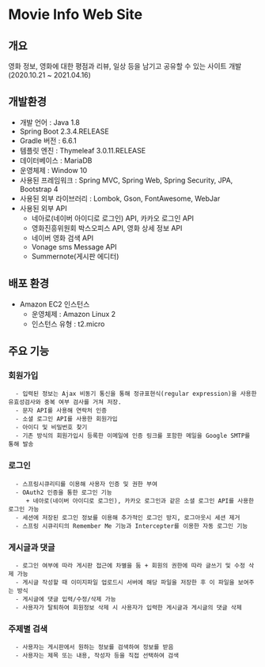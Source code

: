 # Movie Info Web Site


## 개요
영화 정보, 영화에 대한 평점과 리뷰, 일상 등을 남기고 공유할 수 있는 사이트 개발(2020.10.21 ~ 2021.04.16)

## 개발환경
* 개발 언어 : Java 1.8
* Spring Boot 2.3.4.RELEASE
* Gradle 버전 : 6.6.1
* 템플릿 엔진 : Thymeleaf 3.0.11.RELEASE
* 데이터베이스 : MariaDB
* 운영체제 : Window 10
* 사용된 프레임워크 : Spring MVC, Spring Web, Spring Security, JPA, Bootstrap 4
* 사용된 외부 라이브러리 : Lombok, Gson, FontAwesome, WebJar 
* 사용된 외부 API
   - 네아로(네이버 아이디로 로그인) API, 카카오 로그인 API
   - 영화진흥위원회 박스오피스 API, 영화 상세 정보 API
   - 네이버 영화 검색 API
   - Vonage sms Message API
   - Summernote(게시판 에디터)

## 배포 환경
+ Amazon EC2 인스턴스
   - 운영체제 : Amazon Linux 2
   - 인스턴스 유형 : t2.micro

## 주요 기능
### 회원가입
      - 입력된 정보는 Ajax 비동기 통신을 통해 정규표현식(regular expression)을 사용한 유효성검사와 중복 여부 검사를 거쳐 저장.
      - 문자 API를 사용해 연락처 인증
      - 소셜 로그인 API를 사용한 회원가입
      - 아이디 및 비밀번호 찾기
      - 기존 방식의 회원가입시 등록한 이메일에 인증 링크를 포함한 메일을 Google SMTP를 통해 발송

### 로그인
      - 스프링시큐리티를 이용해 사용자 인증 및 권한 부여
      - OAuth2 인증을 통한 로그인 기능
         + 네아로(네이버 아이디로 로그인), 카카오 로그인과 같은 소셜 로그인 API를 사용한 로그인 가능
      - 세션에 저장된 로그인 정보를 이용해 추가적인 로그인 방지, 로그아웃시 세션 제거
      - 스프링 시큐리티의 Remember Me 기능과 Intercepter를 이용한 자동 로그인 기능

### 게시글과 댓글
      - 로그인 여부에 따라 게시판 접근에 차별을 둠 + 회원의 권한에 따라 글쓰기 및 수정 삭제 가능
      - 게시글 작성할 때 이미지파일 업로드시 서버에 해당 파일을 저장한 후 이 파일을 보여주는 방식
      - 게시글에 댓글 입력/수정/삭제 가능
      - 사용자가 탈퇴하여 회원정보 삭제 시 사용자가 입력한 게시글과 게시글의 댓글 삭제

### 주제별 검색
      - 사용자는 게시판에서 원하는 정보를 검색하여 정보를 받음
      - 사용자는 제목 또는 내용, 작성자 등을 직접 선택하여 검색



